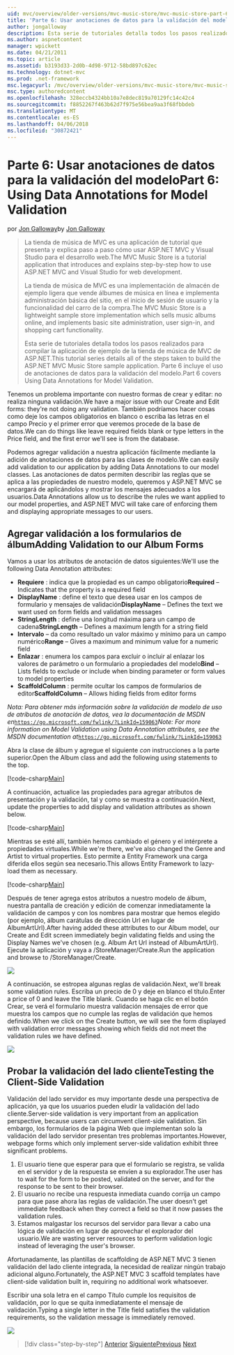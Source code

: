 ```yaml
---
uid: mvc/overview/older-versions/mvc-music-store/mvc-music-store-part-6
title: 'Parte 6: Usar anotaciones de datos para la validación del modelo | Documentos de Microsoft'
author: jongalloway
description: Esta serie de tutoriales detalla todos los pasos realizados para compilar la aplicación de ejemplo de la tienda de música de MVC de ASP.NET. Parte 6 incluye el uso de anotaciones de datos para el modelo V...
ms.author: aspnetcontent
manager: wpickett
ms.date: 04/21/2011
ms.topic: article
ms.assetid: b3193d33-2d0b-4d98-9712-58bd897c62ec
ms.technology: dotnet-mvc
ms.prod: .net-framework
msc.legacyurl: /mvc/overview/older-versions/mvc-music-store/mvc-music-store-part-6
msc.type: authoredcontent
ms.openlocfilehash: 328eccb4324bb10a7e8dec819a70129fc14c42c4
ms.sourcegitcommit: f8852267f463b62d7f975e56bea9aa3f68fbbdeb
ms.translationtype: MT
ms.contentlocale: es-ES
ms.lasthandoff: 04/06/2018
ms.locfileid: "30872421"
---
```

<a name="part-6-using-data-annotations-for-model-validation"></a><span data-ttu-id="0e15f-104">Parte 6: Usar anotaciones de datos para la validación del modelo</span><span class="sxs-lookup"><span data-stu-id="0e15f-104">Part 6: Using Data Annotations for Model Validation</span></span>
====================
<span data-ttu-id="0e15f-105">por [Jon Galloway](https://github.com/jongalloway)</span><span class="sxs-lookup"><span data-stu-id="0e15f-105">by [Jon Galloway](https://github.com/jongalloway)</span></span>

> <span data-ttu-id="0e15f-106">La tienda de música de MVC es una aplicación de tutorial que presenta y explica paso a paso cómo usar ASP.NET MVC y Visual Studio para el desarrollo web.</span><span class="sxs-lookup"><span data-stu-id="0e15f-106">The MVC Music Store is a tutorial application that introduces and explains step-by-step how to use ASP.NET MVC and Visual Studio for web development.</span></span>  
>   
> <span data-ttu-id="0e15f-107">La tienda de música de MVC es una implementación de almacén de ejemplo ligera que vende álbumes de música en línea e implementa administración básica del sitio, en el inicio de sesión de usuario y la funcionalidad del carro de la compra.</span><span class="sxs-lookup"><span data-stu-id="0e15f-107">The MVC Music Store is a lightweight sample store implementation which sells music albums online, and implements basic site administration, user sign-in, and shopping cart functionality.</span></span>  
>   
> <span data-ttu-id="0e15f-108">Esta serie de tutoriales detalla todos los pasos realizados para compilar la aplicación de ejemplo de la tienda de música de MVC de ASP.NET.</span><span class="sxs-lookup"><span data-stu-id="0e15f-108">This tutorial series details all of the steps taken to build the ASP.NET MVC Music Store sample application.</span></span> <span data-ttu-id="0e15f-109">Parte 6 incluye el uso de anotaciones de datos para la validación del modelo.</span><span class="sxs-lookup"><span data-stu-id="0e15f-109">Part 6 covers Using Data Annotations for Model Validation.</span></span>


<span data-ttu-id="0e15f-110">Tenemos un problema importante con nuestro formas de crear y editar: no realiza ninguna validación.</span><span class="sxs-lookup"><span data-stu-id="0e15f-110">We have a major issue with our Create and Edit forms: they're not doing any validation.</span></span> <span data-ttu-id="0e15f-111">También podríamos hacer cosas como deje los campos obligatorios en blanco o escriba las letras en el campo Precio y el primer error que veremos procede de la base de datos.</span><span class="sxs-lookup"><span data-stu-id="0e15f-111">We can do things like leave required fields blank or type letters in the Price field, and the first error we'll see is from the database.</span></span>

<span data-ttu-id="0e15f-112">Podemos agregar validación a nuestra aplicación fácilmente mediante la adición de anotaciones de datos para las clases de modelo.</span><span class="sxs-lookup"><span data-stu-id="0e15f-112">We can easily add validation to our application by adding Data Annotations to our model classes.</span></span> <span data-ttu-id="0e15f-113">Las anotaciones de datos permiten describir las reglas que se aplica a las propiedades de nuestro modelo, queremos y ASP.NET MVC se encargará de aplicándolos y mostrar los mensajes adecuados a los usuarios.</span><span class="sxs-lookup"><span data-stu-id="0e15f-113">Data Annotations allow us to describe the rules we want applied to our model properties, and ASP.NET MVC will take care of enforcing them and displaying appropriate messages to our users.</span></span>

## <a name="adding-validation-to-our-album-forms"></a><span data-ttu-id="0e15f-114">Agregar validación a los formularios de álbum</span><span class="sxs-lookup"><span data-stu-id="0e15f-114">Adding Validation to our Album Forms</span></span>

<span data-ttu-id="0e15f-115">Vamos a usar los atributos de anotación de datos siguientes:</span><span class="sxs-lookup"><span data-stu-id="0e15f-115">We'll use the following Data Annotation attributes:</span></span>

- <span data-ttu-id="0e15f-116">**Requiere** : indica que la propiedad es un campo obligatorio</span><span class="sxs-lookup"><span data-stu-id="0e15f-116">**Required** – Indicates that the property is a required field</span></span>
- <span data-ttu-id="0e15f-117">**DisplayName** : define el texto que desea usar en los campos de formulario y mensajes de validación</span><span class="sxs-lookup"><span data-stu-id="0e15f-117">**DisplayName** – Defines the text we want used on form fields and validation messages</span></span>
- <span data-ttu-id="0e15f-118">**StringLength** : define una longitud máxima para un campo de cadena</span><span class="sxs-lookup"><span data-stu-id="0e15f-118">**StringLength** – Defines a maximum length for a string field</span></span>
- <span data-ttu-id="0e15f-119">**Intervalo** – da como resultado un valor máximo y mínimo para un campo numérico</span><span class="sxs-lookup"><span data-stu-id="0e15f-119">**Range** – Gives a maximum and minimum value for a numeric field</span></span>
- <span data-ttu-id="0e15f-120">**Enlazar** : enumera los campos para excluir o incluir al enlazar los valores de parámetro o un formulario a propiedades del modelo</span><span class="sxs-lookup"><span data-stu-id="0e15f-120">**Bind** – Lists fields to exclude or include when binding parameter or form values to model properties</span></span>
- <span data-ttu-id="0e15f-121">**ScaffoldColumn** : permite ocultar los campos de formularios de editor</span><span class="sxs-lookup"><span data-stu-id="0e15f-121">**ScaffoldColumn** – Allows hiding fields from editor forms</span></span>

<span data-ttu-id="0e15f-122">*Nota: Para obtener más información sobre la validación de modelo de uso de atributos de anotación de datos, vea la documentación de MSDN en*[`https://go.microsoft.com/fwlink/?LinkId=159063`](https://go.microsoft.com/fwlink/?LinkId=159063)</span><span class="sxs-lookup"><span data-stu-id="0e15f-122">*Note: For more information on Model Validation using Data Annotation attributes, see the MSDN documentation at*[`https://go.microsoft.com/fwlink/?LinkId=159063`](https://go.microsoft.com/fwlink/?LinkId=159063)</span></span>

<span data-ttu-id="0e15f-123">Abra la clase de álbum y agregue el siguiente *con* instrucciones a la parte superior.</span><span class="sxs-lookup"><span data-stu-id="0e15f-123">Open the Album class and add the following *using* statements to the top.</span></span>

[!code-csharp[Main](mvc-music-store-part-6/samples/sample1.cs)]

<span data-ttu-id="0e15f-124">A continuación, actualice las propiedades para agregar atributos de presentación y la validación, tal y como se muestra a continuación.</span><span class="sxs-lookup"><span data-stu-id="0e15f-124">Next, update the properties to add display and validation attributes as shown below.</span></span>

[!code-csharp[Main](mvc-music-store-part-6/samples/sample2.cs)]

<span data-ttu-id="0e15f-125">Mientras se esté allí, también hemos cambiado el género y el intérprete a propiedades virtuales.</span><span class="sxs-lookup"><span data-stu-id="0e15f-125">While we're there, we've also changed the Genre and Artist to virtual properties.</span></span> <span data-ttu-id="0e15f-126">Esto permite a Entity Framework una carga diferida ellos según sea necesario.</span><span class="sxs-lookup"><span data-stu-id="0e15f-126">This allows Entity Framework to lazy-load them as necessary.</span></span>

[!code-csharp[Main](mvc-music-store-part-6/samples/sample3.cs)]

<span data-ttu-id="0e15f-127">Después de tener agrega estos atributos a nuestro modelo de álbum, nuestra pantalla de creación y edición de comenzar inmediatamente la validación de campos y con los nombres para mostrar que hemos elegido (por ejemplo, álbum carátulas de dirección Url en lugar de AlbumArtUrl).</span><span class="sxs-lookup"><span data-stu-id="0e15f-127">After having added these attributes to our Album model, our Create and Edit screen immediately begin validating fields and using the Display Names we've chosen (e.g. Album Art Url instead of AlbumArtUrl).</span></span> <span data-ttu-id="0e15f-128">Ejecute la aplicación y vaya a /StoreManager/Create.</span><span class="sxs-lookup"><span data-stu-id="0e15f-128">Run the application and browse to /StoreManager/Create.</span></span>

![](mvc-music-store-part-6/_static/image1.png)

<span data-ttu-id="0e15f-129">A continuación, se estropea algunas reglas de validación.</span><span class="sxs-lookup"><span data-stu-id="0e15f-129">Next, we'll break some validation rules.</span></span> <span data-ttu-id="0e15f-130">Escriba un precio de 0 y deje en blanco el título.</span><span class="sxs-lookup"><span data-stu-id="0e15f-130">Enter a price of 0 and leave the Title blank.</span></span> <span data-ttu-id="0e15f-131">Cuando se haga clic en el botón Crear, se verá el formulario muestra validación mensajes de error que muestra los campos que no cumple las reglas de validación que hemos definido.</span><span class="sxs-lookup"><span data-stu-id="0e15f-131">When we click on the Create button, we will see the form displayed with validation error messages showing which fields did not meet the validation rules we have defined.</span></span>

![](mvc-music-store-part-6/_static/image2.png)

## <a name="testing-the-client-side-validation"></a><span data-ttu-id="0e15f-132">Probar la validación del lado cliente</span><span class="sxs-lookup"><span data-stu-id="0e15f-132">Testing the Client-Side Validation</span></span>

<span data-ttu-id="0e15f-133">Validación del lado servidor es muy importante desde una perspectiva de aplicación, ya que los usuarios pueden eludir la validación del lado cliente.</span><span class="sxs-lookup"><span data-stu-id="0e15f-133">Server-side validation is very important from an application perspective, because users can circumvent client-side validation.</span></span> <span data-ttu-id="0e15f-134">Sin embargo, los formularios de la página Web que implementan solo la validación del lado servidor presentan tres problemas importantes.</span><span class="sxs-lookup"><span data-stu-id="0e15f-134">However, webpage forms which only implement server-side validation exhibit three significant problems.</span></span>

1. <span data-ttu-id="0e15f-135">El usuario tiene que esperar para que el formulario se registra, se valida en el servidor y de la respuesta se envíen a su explorador.</span><span class="sxs-lookup"><span data-stu-id="0e15f-135">The user has to wait for the form to be posted, validated on the server, and for the response to be sent to their browser.</span></span>
2. <span data-ttu-id="0e15f-136">El usuario no recibe una respuesta inmediata cuando corrija un campo para que pase ahora las reglas de validación.</span><span class="sxs-lookup"><span data-stu-id="0e15f-136">The user doesn't get immediate feedback when they correct a field so that it now passes the validation rules.</span></span>
3. <span data-ttu-id="0e15f-137">Estamos malgastar los recursos del servidor para llevar a cabo una lógica de validación en lugar de aprovechar el explorador del usuario.</span><span class="sxs-lookup"><span data-stu-id="0e15f-137">We are wasting server resources to perform validation logic instead of leveraging the user's browser.</span></span>

<span data-ttu-id="0e15f-138">Afortunadamente, las plantillas de scaffolding de ASP.NET MVC 3 tienen validación del lado cliente integrada, la necesidad de realizar ningún trabajo adicional alguno.</span><span class="sxs-lookup"><span data-stu-id="0e15f-138">Fortunately, the ASP.NET MVC 3 scaffold templates have client-side validation built in, requiring no additional work whatsoever.</span></span>

<span data-ttu-id="0e15f-139">Escribir una sola letra en el campo Título cumple los requisitos de validación, por lo que se quita inmediatamente el mensaje de validación.</span><span class="sxs-lookup"><span data-stu-id="0e15f-139">Typing a single letter in the Title field satisfies the validation requirements, so the validation message is immediately removed.</span></span>

![](mvc-music-store-part-6/_static/image3.png)


> [!div class="step-by-step"]
> <span data-ttu-id="0e15f-140">[Anterior](mvc-music-store-part-5.md)
> [Siguiente](mvc-music-store-part-7.md)</span><span class="sxs-lookup"><span data-stu-id="0e15f-140">[Previous](mvc-music-store-part-5.md)
[Next](mvc-music-store-part-7.md)</span></span>
